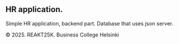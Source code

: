 ## HR application.
Simple HR application, backend part. Database that uses json server.

©️ 2025. REAKT25K. Business College Helsinki